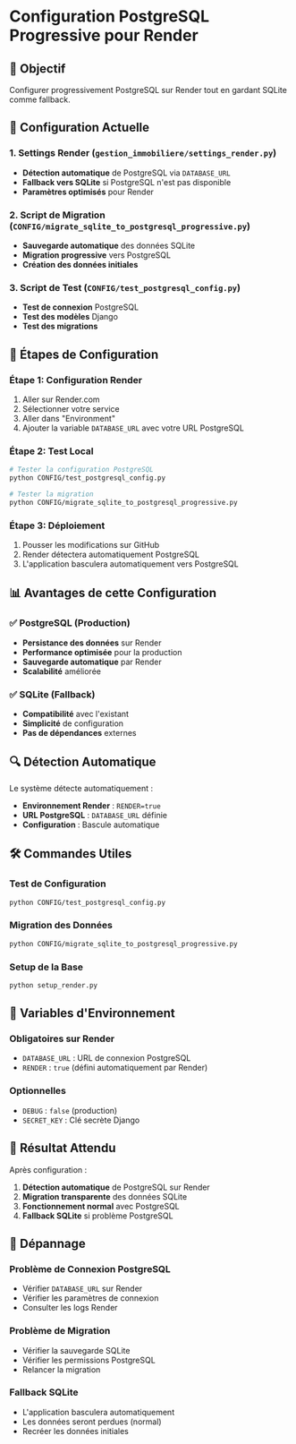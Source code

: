 # Configuration PostgreSQL Progressive pour Render

## 🎯 Objectif
Configurer progressivement PostgreSQL sur Render tout en gardant SQLite comme fallback.

## 🔧 Configuration Actuelle

### 1. Settings Render (`gestion_immobiliere/settings_render.py`)
- **Détection automatique** de PostgreSQL via `DATABASE_URL`
- **Fallback vers SQLite** si PostgreSQL n'est pas disponible
- **Paramètres optimisés** pour Render

### 2. Script de Migration (`CONFIG/migrate_sqlite_to_postgresql_progressive.py`)
- **Sauvegarde automatique** des données SQLite
- **Migration progressive** vers PostgreSQL
- **Création des données initiales**

### 3. Script de Test (`CONFIG/test_postgresql_config.py`)
- **Test de connexion** PostgreSQL
- **Test des modèles** Django
- **Test des migrations**

## 🚀 Étapes de Configuration

### Étape 1: Configuration Render
1. Aller sur Render.com
2. Sélectionner votre service
3. Aller dans "Environment"
4. Ajouter la variable `DATABASE_URL` avec votre URL PostgreSQL

### Étape 2: Test Local
```bash
# Tester la configuration PostgreSQL
python CONFIG/test_postgresql_config.py

# Tester la migration
python CONFIG/migrate_sqlite_to_postgresql_progressive.py
```

### Étape 3: Déploiement
1. Pousser les modifications sur GitHub
2. Render détectera automatiquement PostgreSQL
3. L'application basculera automatiquement vers PostgreSQL

## 📊 Avantages de cette Configuration

### ✅ PostgreSQL (Production)
- **Persistance des données** sur Render
- **Performance optimisée** pour la production
- **Sauvegarde automatique** par Render
- **Scalabilité** améliorée

### ✅ SQLite (Fallback)
- **Compatibilité** avec l'existant
- **Simplicité** de configuration
- **Pas de dépendances** externes

## 🔍 Détection Automatique

Le système détecte automatiquement :
- **Environnement Render** : `RENDER=true`
- **URL PostgreSQL** : `DATABASE_URL` définie
- **Configuration** : Bascule automatique

## 🛠️ Commandes Utiles

### Test de Configuration
```bash
python CONFIG/test_postgresql_config.py
```

### Migration des Données
```bash
python CONFIG/migrate_sqlite_to_postgresql_progressive.py
```

### Setup de la Base
```bash
python setup_render.py
```

## 📝 Variables d'Environnement

### Obligatoires sur Render
- `DATABASE_URL` : URL de connexion PostgreSQL
- `RENDER` : `true` (défini automatiquement par Render)

### Optionnelles
- `DEBUG` : `false` (production)
- `SECRET_KEY` : Clé secrète Django

## 🎉 Résultat Attendu

Après configuration :
1. **Détection automatique** de PostgreSQL sur Render
2. **Migration transparente** des données SQLite
3. **Fonctionnement normal** avec PostgreSQL
4. **Fallback SQLite** si problème PostgreSQL

## 🔧 Dépannage

### Problème de Connexion PostgreSQL
- Vérifier `DATABASE_URL` sur Render
- Vérifier les paramètres de connexion
- Consulter les logs Render

### Problème de Migration
- Vérifier la sauvegarde SQLite
- Vérifier les permissions PostgreSQL
- Relancer la migration

### Fallback SQLite
- L'application basculera automatiquement
- Les données seront perdues (normal)
- Recréer les données initiales

